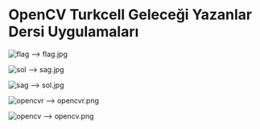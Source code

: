 # OpenCV Turkcell Geleceği Yazanlar Dersi Uygulamaları

![flag](https://github.com/user-attachments/assets/bb7acf04-1cb4-409f-876f-8345816e4b8f) --> flag.jpg


![sol](https://github.com/user-attachments/assets/b7c25860-0b6c-4d61-bb98-139bcb6245f4) --> sag.jpg


![sag](https://github.com/user-attachments/assets/8062e893-3501-4cd7-8822-e8fe73543bdb) --> sol.jpg


![opencvr](https://github.com/user-attachments/assets/8022aa4c-a061-4be3-9d38-13ac5c7690aa) --> opencvr.png


![opencv](https://github.com/user-attachments/assets/cdf3247c-4e18-486c-bbbf-522e67794046) --> opencv.png
